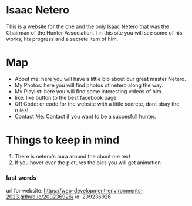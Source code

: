 # Isaac Netero
 This is a website for the one and the only Isaac Netero that was the Chairman of the Hunter Association.
 I in this site you will see some of his works, his progress and a secrete item of him.
# Map
- About me: here you will have a little bio about our great master Netero.
- My Photos: here you will find photos of netero along the way.
- My Playlist: here you will find some interesting videos of him.
- like: like button to the best facebook page.
- QR Code: qr code for the website with a little secrete, dont obay the rules!
- Contact Me: Contact if you want to be a succesfull hunter.
# Things to keep in mind
1. There is netero's aura around the about me text
2. If you hover over the pictures the pics you will get animation
### last words
url for website: https://web-development-environments-2023.github.io/209236926/
id: 209236926

